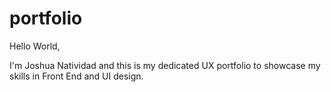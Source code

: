 # portfolio

Hello World,

I'm Joshua Natividad and this is my dedicated UX portfolio to showcase my skills in Front End and UI design.
